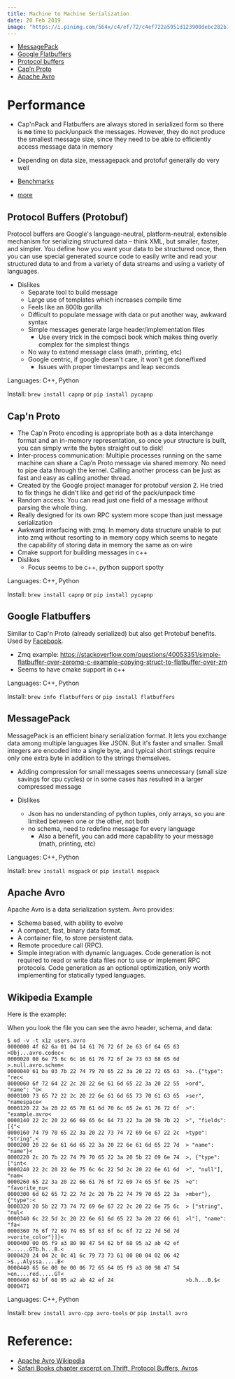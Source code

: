 ```yaml
---
title: Machine to Machine Serialization
date: 20 Feb 2019
image: "https://i.pinimg.com/564x/c4/ef/72/c4ef722a5951d123900debc282b1fef4.jpg"
---
```


- [MessagePack](https://msgpack.org)
- [Google Flatbuffers](https://google.github.io/flatbuffers/)
- [Protocol buffers](https://developers.google.com/protocol-buffers/)
- [Cap’n Proto](https://capnproto.org/)
- [Apache Avro](http://avro.apache.org/docs/current/)

# Performance

- Cap'nPack and Flatbuffers are always stored in serialized form so there is **no** time to pack/unpack the messages. However, they do not produce the smallest message size, since they need to be able to efficiently access message data in memory
- Depending on data size, messagepack and protofuf generally do very well

- [Benchmarks](https://github.com/thekvs/cpp-serializers)
- [more](https://codeburst.io/json-vs-protocol-buffers-vs-flatbuffers-a4247f8bda6f)

## Protocol Buffers (Protobuf)

Protocol buffers are Google's language-neutral, platform-neutral, extensible mechanism for serializing structured data – think XML, but smaller, faster, and simpler. You define how you want your data to be structured once, then you can use special generated source code to easily write and read your structured data to and from a variety of data streams and using a variety of languages.

- Dislikes
  - Separate tool to build message
  - Large use of templates which increases compile time
  - Feels like an 800lb gorilla
  - Difficult to populate message with data or put another way, awkward syntax
  - Simple messages generate large header/implementation files
    - Use every trick in the compsci book which makes thing overly complex for the simplest things
  - No way to extend message class (math, printing, etc)
  - Google centric, if google doesn't care, it won't get done/fixed
    - Issues with proper timestamps and leap seconds

Languages: C++, Python

Install: `brew install capnp` or `pip install pycapnp`

## Cap'n Proto

- The Cap’n Proto encoding is appropriate both as a data interchange format and an in-memory representation, so once your structure is built, you can simply write the bytes straight out to disk!
- Inter-process communication: Multiple processes running on the same machine can share a Cap’n Proto message via shared memory. No need to pipe data through the kernel. Calling another process can be just as fast and easy as calling another thread.
- Created by the Google project manager for protobuf version 2. He tried to fix things he didn't like and get rid of the pack/unpack time
- Random access: You can read just one field of a message without parsing the whole thing.
- Really designed for its own RPC system more scope than just message serialization
- Awkward interfacing with zmq. In memory data structure unable to put into zmq without resorting to in memory copy which seems to negate the capability of storing data in memory the same as on wire
- Cmake support for building messages in c++
- Dislikes
  - Focus seems to be c++, python support spotty

Languages: C++, Python

Install: `brew install capnp` or `pip install pycapnp`

## Google Flatbuffers

Similar to Cap'n Proto (already serialized) but also get Protobuf benefits. Used by [Facebook](https://code.fb.com/android/improving-facebook-s-performance-on-android-with-flatbuffers/).

- Zmq example: https://stackoverflow.com/questions/40053351/simple-flatbuffer-over-zeromq-c-example-copying-struct-to-flatbuffer-over-zm
- Seems to have cmake support in c++

Languages: C++, Python

Install: `brew info flatbuffers` or `pip install flatbuffers`

## MessagePack

MessagePack is an efficient binary serialization format. It lets you exchange data among multiple languages like JSON. But it's faster and smaller. Small integers are encoded into a single byte, and typical short strings require only one extra byte in addition to the strings themselves.
- Adding compression for small messages seems unnecessary (small size savings for cpu cycles) or in some cases has resulted in a larger compressed message

- Dislikes
  - Json has no understanding of python tuples, only arrays, so you are limited between one or the other, not both
  - no schema, need to redefine message for every language
    - Also a benefit, you can add more capability to your message (math, printing, etc)

Languages: C++, Python

Install: `brew install msgpack` or `pip install msgpack`

## Apache Avro

Apache Avro is a data serialization system. Avro provides:

- Schema based, with ability to evolve
- A compact, fast, binary data format.
- A container file, to store persistent data.
- Remote procedure call (RPC).
- Simple integration with dynamic languages. Code generation is not required to read or write data files nor to use or implement RPC protocols. Code generation as an optional optimization, only worth implementing for statically typed languages.

## Wikipedia Example

Here is the example:

<script src="https://gist.github.com/walchko/8d3f9edd5ac3d8170cfbbf80bf65a485.js"></script>

When you look the file you can see the avro header, schema, and data:

```
$ od -v -t x1z users.avro
0000000 4f 62 6a 01 04 14 61 76 72 6f 2e 63 6f 64 65 63  >Obj...avro.codec<
0000020 08 6e 75 6c 6c 16 61 76 72 6f 2e 73 63 68 65 6d  >.null.avro.schem<
0000040 61 ba 03 7b 22 74 79 70 65 22 3a 20 22 72 65 63  >a..{"type": "rec<
0000060 6f 72 64 22 2c 20 22 6e 61 6d 65 22 3a 20 22 55  >ord", "name": "U<
0000100 73 65 72 22 2c 20 22 6e 61 6d 65 73 70 61 63 65  >ser", "namespace<
0000120 22 3a 20 22 65 78 61 6d 70 6c 65 2e 61 76 72 6f  >": "example.avro<
0000140 22 2c 20 22 66 69 65 6c 64 73 22 3a 20 5b 7b 22  >", "fields": [{"<
0000160 74 79 70 65 22 3a 20 22 73 74 72 69 6e 67 22 2c  >type": "string",<
0000200 20 22 6e 61 6d 65 22 3a 20 22 6e 61 6d 65 22 7d  > "name": "name"}<
0000220 2c 20 7b 22 74 79 70 65 22 3a 20 5b 22 69 6e 74  >, {"type": ["int<
0000240 22 2c 20 22 6e 75 6c 6c 22 5d 2c 20 22 6e 61 6d  >", "null"], "nam<
0000260 65 22 3a 20 22 66 61 76 6f 72 69 74 65 5f 6e 75  >e": "favorite_nu<
0000300 6d 62 65 72 22 7d 2c 20 7b 22 74 79 70 65 22 3a  >mber"}, {"type":<
0000320 20 5b 22 73 74 72 69 6e 67 22 2c 20 22 6e 75 6c  > ["string", "nul<
0000340 6c 22 5d 2c 20 22 6e 61 6d 65 22 3a 20 22 66 61  >l"], "name": "fa<
0000360 76 6f 72 69 74 65 5f 63 6f 6c 6f 72 22 7d 5d 7d  >vorite_color"}]}<
0000400 00 05 f9 a3 80 98 47 54 62 bf 68 95 a2 ab 42 ef  >......GTb.h...B.<
0000420 24 04 2c 0c 41 6c 79 73 73 61 00 80 04 02 06 42  >$.,.Alyssa.....B<
0000440 65 6e 00 0e 00 06 72 65 64 05 f9 a3 80 98 47 54  >en....red.....GT<
0000460 62 bf 68 95 a2 ab 42 ef 24                       >b.h...B.$<
0000471
```

Languages: C++, Python

Install: `brew install avro-cpp avro-tools` or `pip install avro`

# Reference:

- [Apache Avro Wikipedia](https://en.wikipedia.org/wiki/Apache_Avro)
- [Safari Books chapter excerpt on Thrift, Protocol Buffers, Avros](serialization.pdf)
